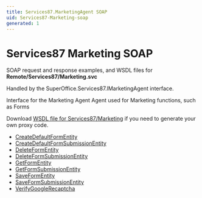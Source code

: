 ```yaml
---
title: Services87.MarketingAgent SOAP
uid: Services87-Marketing-soap
generated: 1
---
```


# Services87 Marketing SOAP

SOAP request and response examples, and WSDL files for **Remote/Services87/Marketing.svc**

Handled by the <see cref="T:SuperOffice.Services87.IMarketingAgent">SuperOffice.Services87.IMarketingAgent</see> interface.

Interface for the Marketing Agent
Agent used for Marketing functions, such as Forms

Download [WSDL file for Services87/Marketing](../Services87-Marketing.md) if you need to generate your own proxy code.

* [CreateDefaultFormEntity](CreateDefaultFormEntity.md)
* [CreateDefaultFormSubmissionEntity](CreateDefaultFormSubmissionEntity.md)
* [DeleteFormEntity](DeleteFormEntity.md)
* [DeleteFormSubmissionEntity](DeleteFormSubmissionEntity.md)
* [GetFormEntity](GetFormEntity.md)
* [GetFormSubmissionEntity](GetFormSubmissionEntity.md)
* [SaveFormEntity](SaveFormEntity.md)
* [SaveFormSubmissionEntity](SaveFormSubmissionEntity.md)
* [VerifyGoogleRecaptcha](VerifyGoogleRecaptcha.md)

